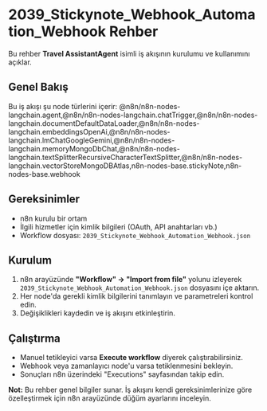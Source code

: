 # 2039_Stickynote_Webhook_Automation_Webhook Rehber

Bu rehber **Travel AssistantAgent** isimli iş akışının kurulumu ve kullanımını açıklar.

## Genel Bakış
Bu iş akışı şu node türlerini içerir: @n8n/n8n-nodes-langchain.agent,@n8n/n8n-nodes-langchain.chatTrigger,@n8n/n8n-nodes-langchain.documentDefaultDataLoader,@n8n/n8n-nodes-langchain.embeddingsOpenAi,@n8n/n8n-nodes-langchain.lmChatGoogleGemini,@n8n/n8n-nodes-langchain.memoryMongoDbChat,@n8n/n8n-nodes-langchain.textSplitterRecursiveCharacterTextSplitter,@n8n/n8n-nodes-langchain.vectorStoreMongoDBAtlas,n8n-nodes-base.stickyNote,n8n-nodes-base.webhook

## Gereksinimler
- n8n kurulu bir ortam
- İlgili hizmetler için kimlik bilgileri (OAuth, API anahtarları vb.)
- Workflow dosyası: `2039_Stickynote_Webhook_Automation_Webhook.json`

## Kurulum
1. n8n arayüzünde **"Workflow" → "Import from file"** yolunu izleyerek `2039_Stickynote_Webhook_Automation_Webhook.json` dosyasını içe aktarın.
2. Her node'da gerekli kimlik bilgilerini tanımlayın ve parametreleri kontrol edin.
3. Değişiklikleri kaydedin ve iş akışını etkinleştirin.

## Çalıştırma
- Manuel tetikleyici varsa **Execute workflow** diyerek çalıştırabilirsiniz.
- Webhook veya zamanlayıcı node'u varsa tetiklenmesini bekleyin.
- Sonuçları n8n üzerindeki "Executions" sayfasından takip edin.

**Not:** Bu rehber genel bilgiler sunar. İş akışını kendi gereksinimlerinize göre özelleştirmek için n8n arayüzünde düğüm ayarlarını inceleyin.
